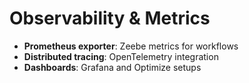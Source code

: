 # Observability & Metrics

- **Prometheus exporter**: Zeebe metrics for workflows
- **Distributed tracing**: OpenTelemetry integration
- **Dashboards**: Grafana and Optimize setups
